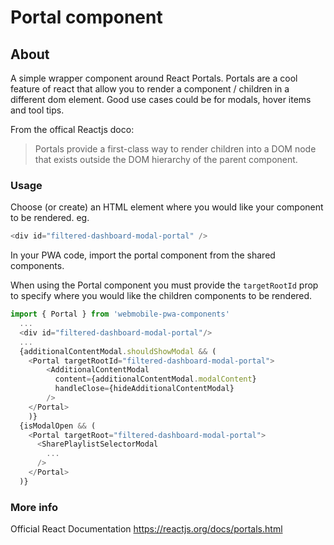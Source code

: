 # Portal component

## About

A simple wrapper component around React Portals. Portals are a cool feature of react that allow you to render a component / children in a different dom element. Good use cases could be for modals, hover items and tool tips.

From the offical Reactjs doco:

> Portals provide a first-class way to render children into a DOM node that exists outside the DOM hierarchy of the parent component.

### Usage

Choose (or create) an HTML element where you would like your component to be rendered. eg.

```js
<div id="filtered-dashboard-modal-portal" />
```

In your PWA code, import the portal component from the shared components.

When using the Portal component you must provide the `targetRootId` prop to specify where you would like the children components to be rendered.

```javascript
import { Portal } from 'webmobile-pwa-components'
  ...
  <div id="filtered-dashboard-modal-portal"/>
  ...
  {additionalContentModal.shouldShowModal && (
    <Portal targetRootId="filtered-dashboard-modal-portal">
        <AdditionalContentModal
          content={additionalContentModal.modalContent}
          handleClose={hideAdditionalContentModal}
        />
    </Portal>
    )}
  {isModalOpen && (
    <Portal targetRoot="filtered-dashboard-modal-portal">
      <SharePlaylistSelectorModal
        ...
      />
    </Portal>
  )}
```

### More info

Official React Documentation
<https://reactjs.org/docs/portals.html>
